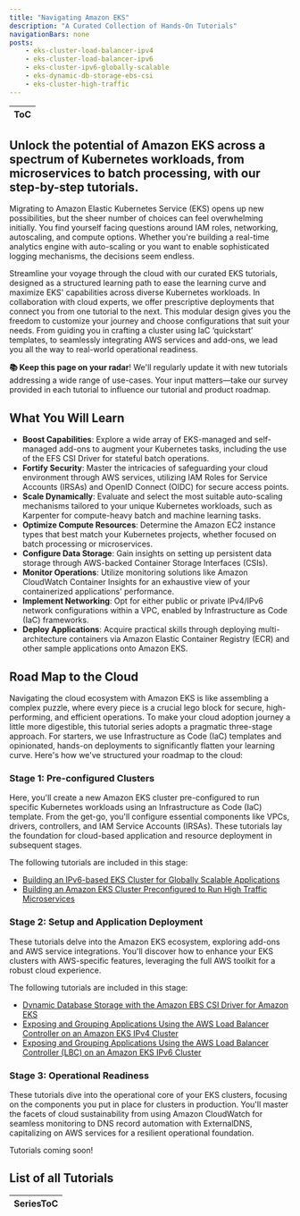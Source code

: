 ```yaml
---
title: "Navigating Amazon EKS"
description: "A Curated Collection of Hands-On Tutorials"
navigationBars: none
posts:
    - eks-cluster-load-balancer-ipv4
    - eks-cluster-load-balancer-ipv6
    - eks-cluster-ipv6-globally-scalable
    - eks-dynamic-db-storage-ebs-csi
    - eks-cluster-high-traffic
--- 
```

|ToC|
|---|

## Unlock the potential of Amazon EKS across a spectrum of Kubernetes workloads, from microservices to batch processing, with our step-by-step tutorials.

Migrating to Amazon Elastic Kubernetes Service (EKS) opens up new possibilities, but the sheer number of choices can feel overwhelming initially. You find yourself facing questions around IAM roles, networking, autoscaling, and compute options.  Whether you're building a real-time analytics engine with auto-scaling or you want to enable sophisticated logging mechanisms, the decisions seem endless.

Streamline your voyage through the cloud with our curated EKS tutorials, designed as a structured learning path to ease the learning curve and maximize EKS' capabilities across diverse Kubernetes workloads. In collaboration with cloud experts, we offer prescriptive deployments that connect you from one tutorial to the next. This modular design gives you the freedom to customize your journey and choose configurations that suit your needs. From guiding you in crafting a cluster using IaC ‘quickstart’ templates, to seamlessly integrating AWS services and add-ons, we lead you all the way to real-world operational readiness.

**📚 Keep this page on your radar**! We'll regularly update it with new tutorials addressing a wide range of use-cases. Your input matters—take our survey provided in each tutorial to influence our tutorial and product roadmap.

## **What You Will Learn**

* **Boost Capabilities**: Explore a wide array of EKS-managed and self-managed add-ons to augment your Kubernetes tasks, including the use of the EFS CSI Driver for stateful batch operations.
* **Fortify Security**: Master the intricacies of safeguarding your cloud environment through AWS services, utilizing IAM Roles for Service Accounts (IRSAs) and OpenID Connect (OIDC) for secure access points.
* **Scale Dynamically**: Evaluate and select the most suitable auto-scaling mechanisms tailored to your unique Kubernetes workloads, such as Karpenter for compute-heavy batch and machine learning tasks.
* **Optimize Compute Resources**: Determine the Amazon EC2 instance types that best match your Kubernetes projects, whether focused on batch processing or microservices.
* **Configure Data Storage**: Gain insights on setting up persistent data storage through AWS-backed Container Storage Interfaces (CSIs).
* **Monitor Operations**: Utilize monitoring solutions like Amazon CloudWatch Container Insights for an exhaustive view of your containerized applications' performance.
* **Implement Networking**: Opt for either public or private IPv4/IPv6 network configurations within a VPC, enabled by Infrastructure as Code (IaC) frameworks.
* **Deploy Applications**: Acquire practical skills through deploying multi-architecture containers via Amazon Elastic Container Registry (ECR) and other sample applications onto Amazon EKS.

## **Road Map to the Cloud**

Navigating the cloud ecosystem with Amazon EKS is like assembling a complex puzzle, where every piece is a crucial lego block for secure, high-performing, and efficient operations. To make your cloud adoption journey a little more digestible, this tutorial series adopts a pragmatic three-stage approach. For starters, we use Infrastructure as Code (IaC) templates and opinionated, hands-on deployments to significantly flatten your learning curve. Here's how we've structured your roadmap to the cloud:

### Stage 1: Pre-configured Clusters

Here, you'll create a new Amazon EKS cluster pre-configured to run specific Kubernetes workloads using an Infrastructure as Code (IaC) template. From the get-go, you'll configure essential components like VPCs, drivers, controllers, and IAM Service Accounts (IRSAs). These tutorials lay the foundation for cloud-based application and resource deployment in subsequent stages.

The following tutorials are included in this stage:

* [Building an IPv6-based EKS Cluster for Globally Scalable Applications](/tutorials/eks-cluster-ipv6-globally-scalable)
* [Building an Amazon EKS Cluster Preconfigured to Run High Traffic Microservices](/tutorials/eks-cluster-high-traffic)

### Stage 2: Setup and Application Deployment

These tutorials delve into the Amazon EKS ecosystem, exploring add-ons and AWS service integrations. You'll discover how to enhance your EKS clusters with AWS-specific features, leveraging the full AWS toolkit for a robust cloud experience.

The following tutorials are included in this stage:

* [Dynamic Database Storage with the Amazon EBS CSI Driver for Amazon EKS](/tutorials/eks-dynamic-db-storage-ebs-csi)
* [Exposing and Grouping Applications Using the AWS Load Balancer Controller on an Amazon EKS IPv4 Cluster](/tutorials/eks-cluster-load-balancer-ipv4)
* [Exposing and Grouping Applications Using the AWS Load Balancer Controller (LBC) on an Amazon EKS IPv6 Cluster](/tutorials/eks-cluster-load-balancer-ipv6)

### Stage 3: Operational Readiness

These tutorials dive into the operational core of your EKS clusters, focusing on the components you put in place for clusters in production. You'll master the facets of cloud sustainability from using Amazon CloudWatch for seamless monitoring to DNS record automation with ExternalDNS, capitalizing on AWS services for a resilient operational foundation.

Tutorials coming soon!

## List of all Tutorials

|SeriesToC|
|---------|